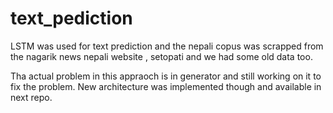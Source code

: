 # text_pediction
LSTM was used for text prediction and the nepali copus was scrapped from the nagarik news nepali website , setopati and we had some old data too.

Tha actual problem in this appraoch is in generator and still working on it to fix the problem. New architecture was implemented though and available in next repo.


